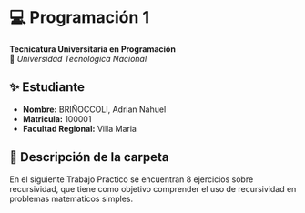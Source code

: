# 💻 Programación 1  
**Tecnicatura Universitaria en Programación**  
📍 *Universidad Tecnológica Nacional*  

## ✨ Estudiante  
- **Nombre:** BRIÑOCCOLI, Adrian Nahuel
- **Matricula:** 100001
- **Facultad Regional:** Villa Maria

## 📂 Descripción de la carpeta

En el siguiente Trabajo Practico se encuentran 8 ejercicios sobre recursividad, que tiene como objetivo comprender el uso de recursividad en problemas matematicos simples.